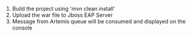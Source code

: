 1. Build the project using 'mvn clean install'
2. Upload the war file to Jboss EAP Server
3. Message from Artemis queue will be consumed and displayed on the console
